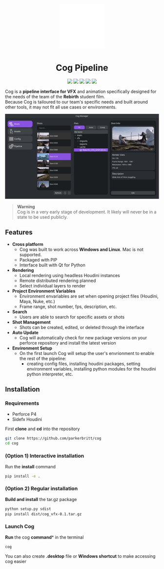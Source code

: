 <p align="center">
<a href="https://github.com/bluejamm/cog">
  <img height="150em" src="cog_vfx/assets/icons/main_icon.png"/>

</a>
</p>

<h1 align="center">Cog Pipeline</h1>
<p align="center"}>
  <img src="https://img.shields.io/badge/Qt-41CD52?style=for-the-badge&logo=qt&logoColor=white">
  <img src="https://img.shields.io/badge/Python-FFD43B?style=for-the-badge&logo=python&logoColor=blue">
  <img src="https://img.shields.io/badge/PIP-3776AB?style=for-the-badge&logo=python&logoColor=FFD43B">
  <img src="https://img.shields.io/badge/Houdini-FF4713?style=for-the-badge&logo=houdini&logoColor=white">
  <img src="https://img.shields.io/badge/Perforce-20a9dc?style=for-the-badge&logo=perforce&logoColor=404040">
</p>

Cog is a **pipeline interface for VFX** and animation specifically designed for the needs of the team of the **Rebirth** student film.  
Because Cog is tailoured to our team's specific needs and built around other tools, it may not fit all use cases or environments.

![image](screenshots/main_interface.jpg)
> **Warning**  
> Cog is in a very early stage of development. It likely will never be in a state to be used publicly.

## Features
- **Cross platform**
  - Cog was built to work across **Windows and Linux**. Mac is not supported.
  - Packaged with PIP
  - Interface built with Qt for Python
- **Rendering**  
  - Local rendering using headless Houdini instances
  - Remote distributed rendering planned
  - Select individual layers to render
- **Project Environment Variables**
  - Environment envariables are set when opening project files (Houdini, Maya, Nuke, etc.)
  - Frame range, shot number, fps, description, etc.
- **Search**
  - Users are able to search for specific assets or shots
- **Shot Management**
  - Shots can be created, edited, or deleted through the interface
- **Auto Update**
  - Cog will automatically check for new package versions on your perforce repository and install the latest version
- **Environment Setup**
  - On the first launch Cog will setup the user's envrionment to enable the rest of the pipeline:
    - creating config files, installing houdini packages, setting environment variables, installing python modules for the houdini python interpreter, etc.

## Installation
### Requirements
- Perforce P4
- Sidefx Houdini

First **clone** and **cd** into the repository  
```bash
git clone https://github.com/parkerbritt/cog
cd cog
```
### (Option 1) Interactive installation
Run the **install** command
```bash
pip install -e .
```
### (Option 2) Regular installation
**Build and install** the tar.gz package
```bash
python setup.py sdist
pip install dist/cog_vfx-0.1.tar.gz
```
### Launch Cog
**Run** the cog **command*** in the terminal
```bash
cog
```
You can also create **.desktop** file or **Windows shortcut** to make accessing cog easier
